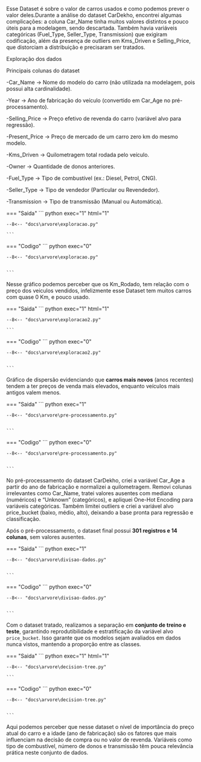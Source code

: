 

Esse Dataset é sobre o valor de carros usados e como podemos prever o valor deles.Durante a análise do dataset CarDekho, encontrei algumas complicações: a coluna Car_Name tinha muitos valores distintos e pouco úteis para a modelagem, sendo descartada. Também havia variáveis categóricas (Fuel_Type, Seller_Type, Transmission) que exigiram codificação, além da presença de outliers em Kms_Driven e Selling_Price, que distorciam a distribuição e precisaram ser tratados.




Exploração dos dados

Principais colunas do dataset

-Car_Name → Nome do modelo do carro (não utilizada na modelagem, pois possui alta cardinalidade).

-Year → Ano de fabricação do veículo (convertido em Car_Age no pré-processamento).

-Selling_Price → Preço efetivo de revenda do carro (variável alvo para regressão).

-Present_Price → Preço de mercado de um carro zero km do mesmo modelo.

-Kms_Driven → Quilometragem total rodada pelo veículo.

-Owner → Quantidade de donos anteriores.

-Fuel_Type → Tipo de combustível (ex.: Diesel, Petrol, CNG).

-Seller_Type → Tipo de vendedor (Particular ou Revendedor).

-Transmission → Tipo de transmissão (Manual ou Automática).

=== "Saida"
    ``` python exec="1" html="1"

    --8<-- "docs\arvore\exploracao.py"

    ```
=== "Codigo"
    ``` python exec="0"

    --8<-- "docs\arvore\exploracao.py"


    ```

Nesse gráfico podemos perceber que os Km_Rodado, tem relação com o preço dos veiculos vendidos, infelizmente esse Dataset tem muitos carros com quase 0 Km, e pouco usado.

=== "Saida"
    ``` python exec="1" html="1"

    --8<-- "docs\arvore\exploracao2.py"

    ```
=== "Codigo"
    ``` python exec="0"

    --8<-- "docs\arvore\exploracao2.py"


    ```
Gráfico de dispersão evidenciando que **carros mais novos** (anos recentes) tendem a ter preços de venda mais elevados, enquanto veículos mais antigos valem menos.  



=== "Saida"
    ``` python exec="1"

    --8<-- "docs\arvore\pre-processamento.py"


    ```
=== "Codigo"
    ``` python exec="0"

    --8<-- "docs\arvore\pre-processamento.py"


    ```
No pré-processamento do dataset CarDekho, criei a variável Car_Age a partir do ano de fabricação e normalizei a quilometragem. Removi colunas irrelevantes como Car_Name, tratei valores ausentes com mediana (numéricos) e “Unknown” (categóricos), e apliquei One-Hot Encoding para variáveis categóricas. Também limitei outliers e criei a variável alvo price_bucket (baixo, médio, alto), deixando a base pronta para regressão e classificação.

Após o pré-processamento, o dataset final possui **301 registros e 14 colunas**, sem valores ausentes.


=== "Saida"
    ``` python exec="1"

    --8<-- "docs\arvore\divisao-dados.py"


    ```
=== "Codigo"
    ``` python exec="0"

    --8<-- "docs\arvore\divisao-dados.py"


    ```
Com o dataset tratado, realizamos a separação em **conjunto de treino e teste**, garantindo reprodutibilidade e estratificação da variável alvo `price_bucket`.
Isso garante que os modelos sejam avaliados em dados nunca vistos, mantendo a proporção entre as classes.


=== "Saida"
    ``` python exec="1" html="1"

    --8<-- "docs\arvore\decision-tree.py"

    ```
=== "Codigo"
    ``` python exec="0"

    --8<-- "docs\arvore\decision-tree.py"


    ```

Aqui podemos perceber que nesse dataset o nível de importância do preço atual do carro e a idade (ano de fabricação) são os fatores que mais influenciam na decisão de compra ou no valor de revenda. Variáveis como tipo de combustível, número de donos e transmissão têm pouca relevância prática neste conjunto de dados.